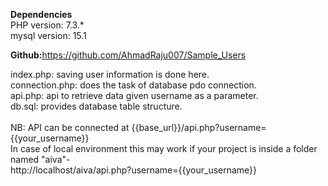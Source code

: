 <b>Dependencies</b><br>
PHP version: 7.3.*<br>
mysql version: 15.1

<b>Github:</b>https://github.com/AhmadRaju007/Sample_Users<br>

index.php: saving user information is done here. 
<br>
connection.php: does the task of database pdo connection.
<br>
api.php: api to retrieve data given username as a parameter.
<br>
db.sql: provides database table structure.
<br>
<br>
NB: API can be connected at {{base_url}}/api.php?username={{your_username}}
<br>
In case of local environment this may work if your project is inside a folder named "aiva"-
<br>
http://localhost/aiva/api.php?username={{your_username}}